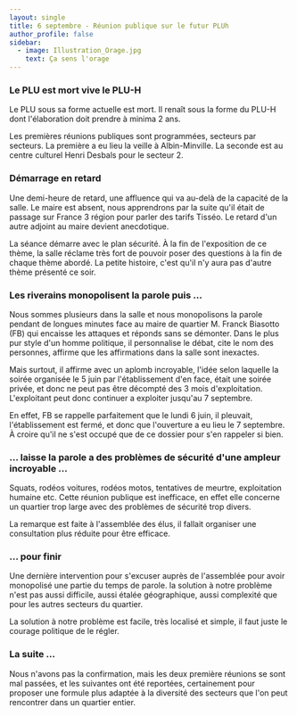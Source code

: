 ```yaml
---
layout: single
title: 6 septembre - Réunion publique sur le futur PLUh
author_profile: false
sidebar:
  - image: Illustration_Orage.jpg
    text: Ça sens l'orage
---
```


### Le PLU est mort vive le PLU-H

Le PLU sous sa forme actuelle est mort. Il renaît sous la forme du PLU-H dont l'élaboration
doit prendre à minima 2 ans.

Les premières réunions publiques sont programmées, secteurs par secteurs. La première a eu lieu la
veille à Albin-Minville. La seconde est au centre culturel Henri Desbals pour le secteur 2.

### Démarrage en retard

Une demi-heure de retard, une affluence qui va au-delà de la capacité de la salle. Le maire est absent,
nous apprendrons par la suite qu'il était de passage sur France 3 région pour parler des tarifs Tisséo.
Le retard d'un autre adjoint au maire devient anecdotique.

La séance démarre avec le plan sécurité. À la fin de l'exposition de ce thème, la salle réclame très fort
de pouvoir poser des questions à la fin de chaque thème abordé. La petite histoire, c'est qu'il n'y aura pas
d'autre thème présenté ce soir.

### Les riverains monopolisent la parole puis ...

Nous sommes plusieurs dans la salle et nous monopolisons la parole pendant de longues minutes face au maire
de quartier M. Franck Biasotto (FB) qui encaisse les attaques et réponds sans se démonter. Dans le plus pur
style d'un homme politique, il personnalise le débat, cite le nom des personnes, affirme que les affirmations
dans la salle sont inexactes.

Mais surtout, il affirme avec un aplomb incroyable, l'idée selon laquelle la soirée organisée le 5 juin par
l'établissement d'en face, était une soirée privée, et donc ne peut pas être décompté des 3 mois
d'exploitation. L'exploitant peut donc continuer a exploiter jusqu'au 7 septembre.

En effet, FB se rappelle parfaitement que le lundi 6 juin, il pleuvait, l'établissement est fermé, et donc que
l'ouverture a eu lieu le 7 septembre. À croire qu'il ne s'est occupé que de ce dossier pour s'en rappeler si bien.

### ... laisse la parole a des problèmes de sécurité d'une ampleur incroyable ...

Squats, rodéos voitures, rodéos motos, tentatives de meurtre, exploitation humaine etc. Cette réunion
publique est inefficace, en effet elle concerne un quartier trop large avec des problèmes de sécurité trop divers.

La remarque est faite à l'assemblée des élus, il fallait organiser une consultation plus réduite pour
être efficace.

### ... pour finir

Une dernière intervention pour s'excuser auprès de l'assemblée pour avoir monopolisé une partie du temps de parole.
la solution à notre problème n'est pas aussi difficile, aussi étalée géographique, aussi complexité que pour les
autres secteurs du quartier.

La solution à notre problème est facile, très localisé et simple, il faut juste le courage politique de le régler.

### La suite ...

Nous n'avons pas la confirmation, mais les deux première réunions se sont mal passées, et les suivantes ont été
reportées, certainement pour proposer une formule plus adaptée à la diversité des secteurs que l'on peut rencontrer
dans un quartier entier.
